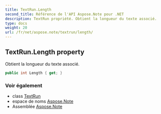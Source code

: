 ```yaml
---
title: TextRun.Length
second_title: Référence de l'API Aspose.Note pour .NET
description: TextRun propriété. Obtient la longueur du texte associé.
type: docs
weight: 20
url: /fr/net/aspose.note/textrun/length/
---
```

## TextRun.Length property

Obtient la longueur du texte associé.

```csharp
public int Length { get; }
```

### Voir également

* class [TextRun](../)
* espace de noms [Aspose.Note](../../textrun/)
* Assemblée [Aspose.Note](../../../)



